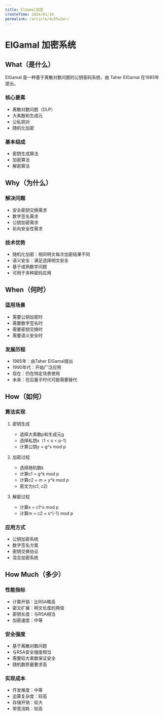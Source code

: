 ```yaml
---
title: ElGamal加密
createTime: 2024/01/10
permalink: /article/4u55u2ar/
---
```


# ElGamal 加密系统

## What（是什么）

ElGamal 是一种基于离散对数问题的公钥密码系统，由 Taher ElGamal 在1985年提出。

### 核心要素
- 离散对数问题（DLP）
- 大素数和生成元
- 公私钥对
- 随机化加密

### 基本组成
- 密钥生成算法
- 加密算法
- 解密算法

## Why（为什么）

### 解决问题
- 安全密钥交换需求
- 数字签名需求
- 公钥加密需求
- 前向安全性需求

### 技术优势
- 随机化加密：相同明文每次加密结果不同
- 语义安全：满足选择明文安全
- 基于成熟数学问题
- 可用于多种密码应用

## When（何时）

### 适用场景
- 需要公钥加密时
- 需要数字签名时
- 需要密钥交换时
- 需要语义安全时

### 发展历程
- 1985年：由Taher ElGamal提出
- 1990年代：开始广泛应用
- 现在：仍在特定场景使用
- 未来：在后量子时代可能需要替代

## How（如何）

### 算法实现

1. 密钥生成
   - 选择大素数p和生成元g
   - 选择私钥x（1 < x < p-1）
   - 计算公钥y = g^x mod p

2. 加密过程
   - 选择随机数k
   - 计算c1 = g^k mod p
   - 计算c2 = m × y^k mod p
   - 密文为(c1, c2)

3. 解密过程
   - 计算s = c1^x mod p
   - 计算m = c2 × s^(-1) mod p

### 应用方式
- 公钥加密系统
- 数字签名方案
- 密钥交换协议
- 混合加密系统

## How Much（多少）

### 性能指标
- 计算开销：比RSA略高
- 密文扩展：明文长度的两倍
- 密钥长度：与RSA相当
- 加密速度：中等

### 安全强度
- 基于离散对数问题
- 与RSA安全强度相当
- 需要较大素数保证安全
- 随机数质量要求高

### 实现成本
- 开发难度：中等
- 运算复杂度：较高
- 存储开销：较大
- 带宽消耗：较高